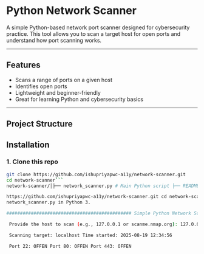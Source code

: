 # Python Network Scanner  

A simple Python-based network port scanner designed for cybersecurity practice. This tool allows you to scan a target host for open ports and understand how port scanning works.  

---

## Features  
- Scans a range of ports on a given host  
- Identifies open ports  
- Lightweight and beginner-friendly  
- Great for learning Python and cybersecurity basics  

---

## Project Structure  
## Installation

### 1. Clone this repo
```bash
git clone https://github.com/ishupriyapwc-a11y/network-scanner.git
cd network-scanner```
network-scanner/│├── network_scanner.py # Main Python script ├── README.md # Project documentation ├── LICENSE # License file └──.gitignore # Ignore superfluous files

https://github.com/ishupriyapwc-a11y/network-scanner.git cd network-scanner git clone
network_scanner.py in Python 3.

############################################## Simple Python Network Scanner ##############################################

 Provide the host to scan (e.g., 127.0.0.1 or scanme.nmap.org): 127.0.0.1

 Scanning target: localhost Time started: 2025-08-19 12:34:56

 Port 22: OFFEN Port 80: OFFEN Port 443: OFFEN
